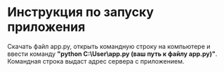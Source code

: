# Инструкция по запуску приложения

Скачать файл app.py, открыть командную строку на компьютере и ввести команду **"python C:\User\app.py (ваш путь к файлу app.py)"**. Командная строка выдаст адрес сервера с приложением.
